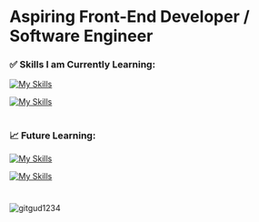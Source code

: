 # Aspiring Front-End Developer / Software Engineer

 ### ✅ Skills I am Currently Learning:
[![My Skills](https://skillicons.dev/icons?i=react,materialui,redux,ts,js,nodejs,next)](https://skillicons.dev)

[![My Skills](https://skillicons.dev/icons?i=html,css,bootstrap,sass,tailwind,jquery,figma)](https://skillicons.dev)

#

 ### 📈 Future Learning:
[![My Skills](https://skillicons.dev/icons?i=aws,azure,cs,dotnet,docker,php,postgres)](https://skillicons.dev)

[![My Skills](https://skillicons.dev/icons?i=vue,firebase,,express,nginx,python,mongodb)](https://skillicons.dev)

# 

<img  src="https://github-readme-stats.vercel.app/api/top-langs?username=gitgud1234&show_icons=true&locale=en&layout=compact" alt="gitgud1234" />

<!--
**GitGud1234/GitGud1234** is a ✨ _special_ ✨ repository because its `README.md` (this file) appears on your GitHub profile.

Here are some ideas to get you started:

- 🔭 I’m currently working on ...
- 🌱 I’m currently learning ...
- 👯 I’m looking to collaborate on ...
- 🤔 I’m looking for help with ...
- 💬 Ask me about ...
- 📫 How to reach me: ...
- 😄 Pronouns: ...
- ⚡ Fun fact: ...
-->
